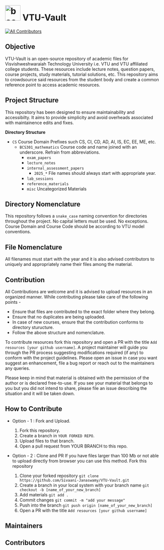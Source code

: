 # <img width="50" height="50" alt="book_icon" src="https://github.com/user-attachments/assets/5447f3d4-2290-451a-b37d-2e1a4940ec97" />  VTU-Vault 
<!-- ALL-CONTRIBUTORS-BADGE:START - Do not remove or modify this section -->
[![All Contributors](https://img.shields.io/badge/all_contributors-0-orange.svg?style=flat-square)](#contributors-)
<!-- ALL-CONTRIBUTORS-BADGE:END -->

## Objective
VTU-Vault is an open-source repository of academic files for Visvishweshwaraiah Technology University i.e. VTU and VTU affiliated college students. These resources include lecture notes, question papers, course projects, study materials, tutorial solutions, etc. This repository aims to crowdsource said resources from the student body and create a common reference point to access academic resources. 

## Project Structure
This repository has been designed to ensure maintainability and accessibilty. It aims to provide simplicity and avoid overheads associated with maintainence edits and fixes.<br>

**Directory Structure**<br>
- ```CS``` Course Domain Prefixes such CS, CI, CD, AD, AI, IS, EC, EE, ME, etc.
  - ```BCS301_mathematics``` Course code and name joined with an underscore. Refrain from abbreviations.
     - ```exam_papers```
     - ```lecture_notes```
     - ```internal_assessment_papers```
         - ```2025_*``` File names should always start with appropriate year.
     - ```lab_sessions```
     - ```reference_materials```
     - ```misc``` Uncategorized Materials
    
## Directory Nomenclature
This repository follows a ```snake_case``` naming convention for directories throughout the project. No capital letters must be used. No exceptions. Course Domain and Course Code should be according to VTU model conventions.

## File Nomenclature
All filenames must start with the year and it is also advised contributors to uniquely and appropriately name their files among the material. 

## Contribution
All Contributions are welcome and it is advised to upload resources in an organized manner. While contributing please take care of the following points -

- Ensure that files are contributed to the exact folder where they belong.
- Ensure that no duplicates are being uploaded.
- In case of new courses, ensure that the contribution conforms to directory sturucture.
- Follow the above structure and nomenclature.
  
To contribute resources fork this repository and open a PR with the title ```Add resources [your github username]```. A project maintainer will guide you through the PR process suggesting modifications required (if any) to conform with the project guidelines. Please open an issue in case you want suggest an enhancement, file a bug report or reach out to the maintainers any queries.

Please keep in mind that material is obtained with the permission of the author or is declared free-to-use. If you see your material that belongs to you but you did not intend to share, please file an issue describing the situation and it will be taken down.

## How to Contribute
- Option - 1 : Fork and Upload.
   1. Fork this repository.
   2. Create a branch in ```YOUR FORKED REPO```.
   3. Upload files to that branch.
   4. Open a pull request from YOUR BRANCH to this repo.

- Option - 2 : Clone and PR
   If you have files larger than 100 Mb or not able to upload directly from browser you can use this method.
   Fork this repository
   1. Clone your forked repository
      ```git clone https://github.com/Sivaani-Janaswamy/VTU-Vault.git```
   2. Create a branch in your local system with your branch name
      ```git checkout -b [name_of_your_new_branch]```
   3. Add materials
      ```git add . ```
   4. Commit changes
      ```git commit -m "add your message"```
   5. Push into the branch
      ```git push origin [name_of_your_new_branch]```
   6. Open a PR with the title ```Add resources [your github username]```

## Maintainers

## Contributors


<!-- ALL-CONTRIBUTORS-LIST:START - Do not remove or modify this section -->
<!-- prettier-ignore-start -->
<!-- markdownlint-disable -->
<!-- markdownlint-restore -->
<!-- prettier-ignore-end -->
<!-- ALL-CONTRIBUTORS-LIST:END -->
